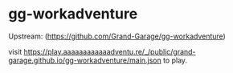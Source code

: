# gg-workadventure

Upstream: (https://github.com/Grand-Garage/gg-workadventure)

visit https://play.aaaaaaaaaaaadventu.re/_/public/grand-garage.github.io/gg-workadventure/main.json to play.
